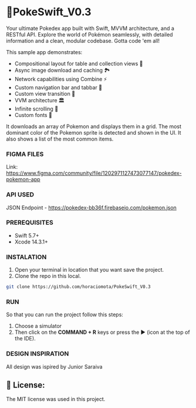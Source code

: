 # PokeSwift_V0.3
Your ultimate Pokedex app built with Swift, MVVM architecture, and a RESTful API. Explore the world of Pokémon seamlessly, with detailed information and a clean, modular codebase. Gotta code 'em all!

This sample app demonstrates:
+ Compositional layout for table and collection views 💾
+ Async image download and caching 🏞
+ Network capabilities using Combine ⚡️
+ Custom navigation bar and tabbar 🧭
+ Custom view transition 📲
+ VVM architecture 🏛
+ Infinite scrolling 📜
+ Custom fonts 📖

It downloads an array of Pokemon and displays them in a grid. The most dominant color of the Pokemon sprite is detected and shown in the UI. It also shows a list of the most common items.

### FIGMA FILES 
Link: https://www.figma.com/community/file/1202971127473077147/pokedex-pokemon-app

### API USED

JSON Endpoint - https://pokedex-bb36f.firebaseio.com/pokemon.json






### PREREQUISITES 
- Swift 5.7+
- Xcode 14.3.1+

### INSTALATION
1. Open your terminal in location that you want save the project.
2. Clone the repo in this local.
```sh
git clone https://github.com/horaciomota/PokeSwift_V0.3
```
### RUN
So that you can run the project follow this steps:
1. Choose a simulator 
2. Then click on the **COMMAND + R** keys or press the ▶︎ (icon at the top of the IDE).

### DESIGN INSPIRATION
All design was ispired by Junior Saraiva


## 📃 License:
The MIT license was used in this project.
